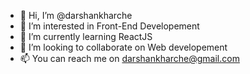 - 👋 Hi, I’m @darshankharche
- 👀 I’m interested in Front-End Developement
- 🌱 I’m currently learning ReactJS 
- 💞️ I’m looking to collaborate on Web developement
- 📫 You can reach me on darshankharche@gmail.com

